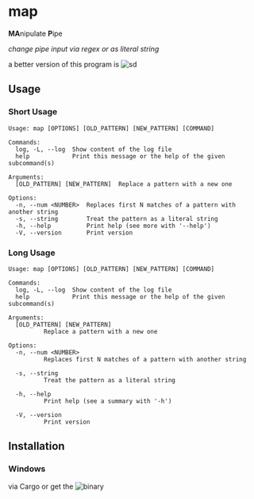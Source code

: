 # map

**MA**nipulate **P**ipe

*change pipe input via regex or as literal string*

a better version of this program is ![sd](https://github.com/chmln/sd)

## Usage

### Short Usage

```
Usage: map [OPTIONS] [OLD_PATTERN] [NEW_PATTERN] [COMMAND]

Commands:
  log, -L, --log  Show content of the log file
  help            Print this message or the help of the given subcommand(s)

Arguments:
  [OLD_PATTERN] [NEW_PATTERN]  Replace a pattern with a new one

Options:
  -n, --num <NUMBER>  Replaces first N matches of a pattern with another string
  -s, --string        Treat the pattern as a literal string
  -h, --help          Print help (see more with '--help')
  -V, --version       Print version
```

### Long Usage

```
Usage: map [OPTIONS] [OLD_PATTERN] [NEW_PATTERN] [COMMAND]

Commands:
  log, -L, --log  Show content of the log file
  help            Print this message or the help of the given subcommand(s)

Arguments:
  [OLD_PATTERN] [NEW_PATTERN]
          Replace a pattern with a new one

Options:
  -n, --num <NUMBER>
          Replaces first N matches of a pattern with another string

  -s, --string
          Treat the pattern as a literal string

  -h, --help
          Print help (see a summary with '-h')

  -V, --version
          Print version
```


## Installation

### Windows

via Cargo or get the ![binary](https://github.com/Phydon/map/releases)
